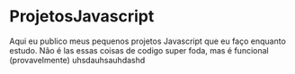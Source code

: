 # ProjetosJavascript
Aqui eu publico meus pequenos projetos Javascript que eu faço enquanto estudo.
Não é las essas coisas de codigo super foda, mas é funcional (provavelmente) uhsdauhsauhdashd

